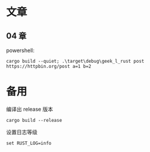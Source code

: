 # 文章
## 04 章
powershell:
```shell
cargo build --quiet; .\target\debug\geek_l_rust post https://httpbin.org/post a=1 b=2
```

# 备用
编译出 release 版本
```shell
cargo build --release
```

设置日志等级
```shell
set RUST_LOG=info
```

